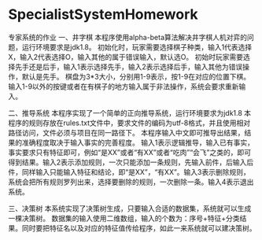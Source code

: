 # SpecialistSystemHomework
专家系统的作业
一、井字棋
本程序使用alpha-beta算法解决井字棋人机对弈的问题，运行环境要求是jdk1.8。
初始化时，玩家需要选择棋子种类，输入1代表选择X，输入2代表选择O，输入其他的属于错误输入，默认选O。
初始时玩家需要选择先手还是后手，输入1表示选择先手，输入2表示选择后手，输入其他为错误操作，默认是先手。
棋盘为3*3大小，分别用1-9表示，按1-9在对应的位置下棋。输入1-9以外的按键或者在有棋子的地方输入属于非法操作，系统会要求重新输入。

二、推导系统
本程序实现了一个简单的正向推导系统，运行环境要求为jdk1.8
本程序的规则存放在rules.txt文件中，要求文件的编码为utf-8格式，并且使用相对路径访问，文件必须与项目在同一路径下。
本程序输入中文即可推导出结果，结果的准确程度取决于输入事实的完善程度。
输入1表示逻辑推导，输入已有事实，事实要求只有特征即可，例如“是XX”或者“有XX”或者“吃肉”“会飞”之类的，即可得到结果。输入2表示添加规则，一次只能添加一条规则，先输入前件，后输入后件，同样输入只能输入特征和结论，即“是XX”，“有XX”。输入3表示删除规则，系统会把所有规则罗列出来，选择要删除的规则，一次删除一条。输入4表示退出系统。

三、决策树
本系统实现了决策树生成，只要输入合适的数据集，系统就可以生成一棵决策树。
数据集的输入使用二维数组，输入的个数为：序号+特征+分类结果。同时要把特征名以及对应的特征值传给程序，如此一来系统就可以建决策树。

